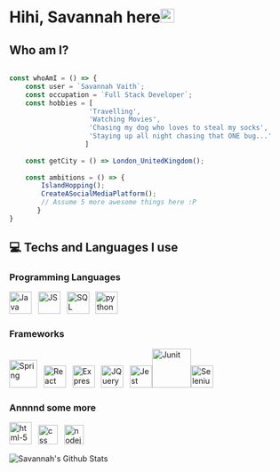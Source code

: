 # Hihi, Savannah here<img src="https://media.giphy.com/media/hvRJCLFzcasrR4ia7z/giphy.gif" width="25px">

## Who am I? 

```javascript

const whoAmI = () => {
    const user = `Savannah Vaith`;
    const occupation = `Full Stack Developer`;
    const hobbies = [
                    'Travelling',
                    'Watching Movies',
                    'Chasing my dog who loves to steal my socks',
                    'Staying up all night chasing that ONE bug...'
                   ]
                   
    const getCity = () => London_UnitedKingdom(); 
    
    const ambitions = () => {
        IslandHopping();
        CreateASocialMediaPlatform();
        // Assume 5 more awesome things here :P
       }
}

```
## 💻 Techs and Languages I use

### Programming Languages

<img src="https://i.imgur.com/FI6zNOd.png" width="40px" alt="Java"/> &nbsp; <img src="https://i.imgur.com/o0GEoUG.png" width="40px" alt="JS"/> &nbsp; <img src="https://i.imgur.com/p0iInfp.png" width="40px" alt="SQL"/> &nbsp; <img src="https://i.imgur.com/Gt41wVy.png" width="40px" alt="python" />

### Frameworks

<img src="https://i.imgur.com/s9UZ2zj.png" width="50px" alt="Spring"/> &nbsp; <img src="https://i.imgur.com/G4ewIRk.png" width="40px" alt="React"/> &nbsp; <img src="https://i.imgur.com/naWTkBM.png" width="40px" alt="Express"/> &nbsp; <img src="https://i.imgur.com/d5p2RSI.png" width="40px" alt="JQuery"/> &nbsp; <img src="https://i.imgur.com/KU5xR5u.png" width="40px" alt="Jest"/><img src="https://i.imgur.com/1z0WLUq.png" width="70px" alt="Junit"/><img src="https://i.imgur.com/pMeFDIZ.png" width="40px" alt="Selenium"/>

### Annnnd some more

<img src="https://i.imgur.com/TSZVG5g.png" width="40px" alt="html-5" /> &nbsp; <img src="https://i.imgur.com/9xbG6Ox.png" width="35px" alt="css"/> &nbsp; <img src="https://i.imgur.com/uGHPrRG.png" width="35px" alt="nodejs"/> 

![Savannah's Github Stats](https://github-readme-stats.vercel.app/api/top-langs/?username=savannahvaith&layout=compact&hide_border=false&theme=darcula&bg_color=00000000&langs_count=6)
 
